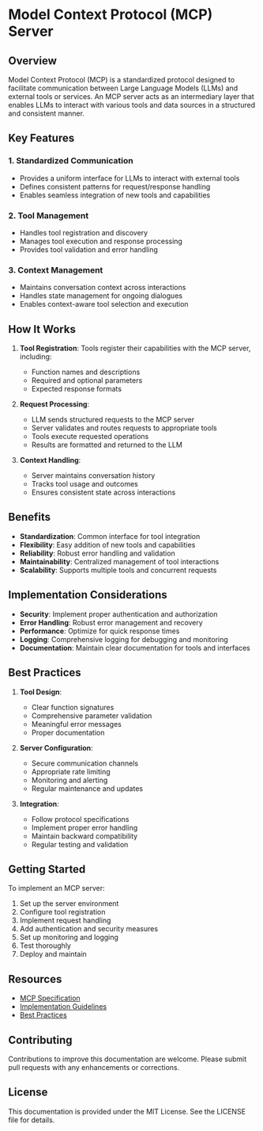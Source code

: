 # Model Context Protocol (MCP) Server

## Overview

Model Context Protocol (MCP) is a standardized protocol designed to facilitate communication between Large Language Models (LLMs) and external tools or services. An MCP server acts as an intermediary layer that enables LLMs to interact with various tools and data sources in a structured and consistent manner.

## Key Features

### 1. Standardized Communication
- Provides a uniform interface for LLMs to interact with external tools
- Defines consistent patterns for request/response handling
- Enables seamless integration of new tools and capabilities

### 2. Tool Management
- Handles tool registration and discovery
- Manages tool execution and response processing
- Provides tool validation and error handling

### 3. Context Management
- Maintains conversation context across interactions
- Handles state management for ongoing dialogues
- Enables context-aware tool selection and execution

## How It Works

1. **Tool Registration**: Tools register their capabilities with the MCP server, including:
   - Function names and descriptions
   - Required and optional parameters
   - Expected response formats

2. **Request Processing**:
   - LLM sends structured requests to the MCP server
   - Server validates and routes requests to appropriate tools
   - Tools execute requested operations
   - Results are formatted and returned to the LLM

3. **Context Handling**:
   - Server maintains conversation history
   - Tracks tool usage and outcomes
   - Ensures consistent state across interactions

## Benefits

- **Standardization**: Common interface for tool integration
- **Flexibility**: Easy addition of new tools and capabilities
- **Reliability**: Robust error handling and validation
- **Maintainability**: Centralized management of tool interactions
- **Scalability**: Supports multiple tools and concurrent requests

## Implementation Considerations

- **Security**: Implement proper authentication and authorization
- **Error Handling**: Robust error management and recovery
- **Performance**: Optimize for quick response times
- **Logging**: Comprehensive logging for debugging and monitoring
- **Documentation**: Maintain clear documentation for tools and interfaces

## Best Practices

1. **Tool Design**:
   - Clear function signatures
   - Comprehensive parameter validation
   - Meaningful error messages
   - Proper documentation

2. **Server Configuration**:
   - Secure communication channels
   - Appropriate rate limiting
   - Monitoring and alerting
   - Regular maintenance and updates

3. **Integration**:
   - Follow protocol specifications
   - Implement proper error handling
   - Maintain backward compatibility
   - Regular testing and validation

## Getting Started

To implement an MCP server:

1. Set up the server environment
2. Configure tool registration
3. Implement request handling
4. Add authentication and security measures
5. Set up monitoring and logging
6. Test thoroughly
7. Deploy and maintain

## Resources

- [MCP Specification](https://example.com/mcp-spec)
- [Implementation Guidelines](https://example.com/mcp-guidelines)
- [Best Practices](https://example.com/mcp-best-practices)

## Contributing

Contributions to improve this documentation are welcome. Please submit pull requests with any enhancements or corrections.

## License

This documentation is provided under the MIT License. See the LICENSE file for details.